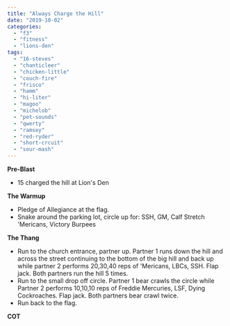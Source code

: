 ```yaml
---
title: "Always Charge the Hill"
date: "2019-10-02"
categories: 
  - "f3"
  - "fitness"
  - "lions-den"
tags: 
  - "16-steves"
  - "chanticleer"
  - "chicken-little"
  - "couch-fire"
  - "frisco"
  - "hamm"
  - "hi-liter"
  - "magoo"
  - "michelob"
  - "pet-sounds"
  - "qwerty"
  - "ramsey"
  - "red-ryder"
  - "short-crcuit"
  - "sour-mash"
---
```


**Pre-Blast**

- 15 charged the hill at Lion's Den

**The Warmup**

- Pledge of Allegiance at the flag.
- Snake around the parking lot, circle up for: SSH, GM, Calf Stretch 'Mericans, Victory Burpees

**The Thang**

- Run to the church entrance, partner up. Partner 1 runs down the hill and across the street continuing to the bottom of the big hill and back up while partner 2 performs 20,30,40 reps of 'Mericans, LBCs, SSH. Flap jack. Both partners run the hill 5 times.
- Run to the small drop off circle. Partner 1 bear crawls the circle while Partner 2 performs 10,10,10 reps of Freddie Mercuries, LSF, Dying Cockroaches. Flap jack. Both partners bear crawl twice.
- Run back to the flag.

**COT**
